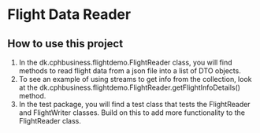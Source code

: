 
# Flight Data Reader

## How to use this project

1. In the dk.cphbusiness.flightdemo.FlightReader class, you will find methods to read flight data from a json file into a list of DTO objects.
2. To see an example of using streams to get info from the collection, look at the dk.cphbusiness.flightdemo.FlightReader.getFlightInfoDetails() method.
3. In the test package, you will find a test class that tests the FlightReader and FlightWriter classes. Build on this to add more functionality to the FlightReader class. 